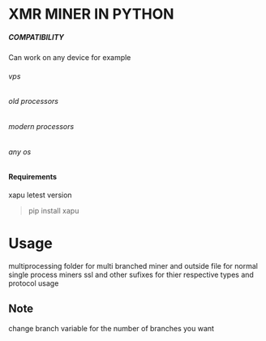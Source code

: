 # XMR MINER IN PYTHON 


##### COMPATIBILITY
Can work on any device for example 
###### vps
###### old processors
###### modern processors
###### any os 

#### Requirements
xapu letest version

> pip install xapu

# Usage

multiprocessing folder for multi branched miner
and outside file for normal single process miners
ssl and other sufixes for thier respective types and protocol usage

## Note
change branch variable for the number of branches you want



